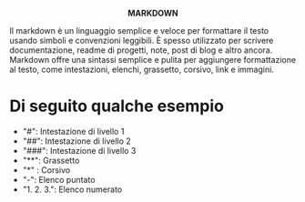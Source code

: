 <p align= "center"> <strong> MARKDOWN </strong>

<p center> Il markdown è un linguaggio semplice e veloce per formattare il testo usando simboli e convenzioni leggibili.
È spesso utilizzato per scrivere documentazione, readme di progetti, note, post di blog e altro ancora. Markdown offre una sintassi semplice e pulita per aggiungere formattazione al testo, come intestazioni, elenchi, grassetto, corsivo, link e immagini.

</p>

 # Di seguito qualche esempio

- "#": Intestazione di livello 1
- "##": Intestazione di livello 2
- "###": Intestazione di livello 3
- "**": Grassetto
- "*" : Corsivo
- "-": Elenco puntato
- "1. 2. 3.": Elenco numerato